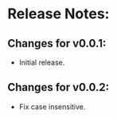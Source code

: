 # Release Notes:

## Changes for v0.0.1:
- Initial release.

## Changes for v0.0.2:
- Fix case insensitive.